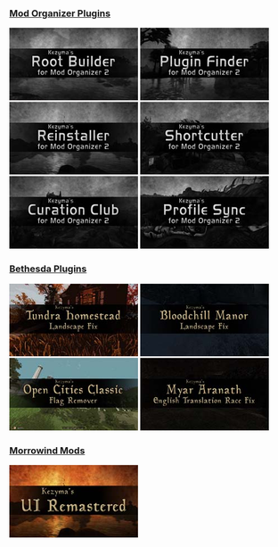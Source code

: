### [Mod Organizer Plugins](https://github.com/Kezyma/ModOrganizer-Plugins)
[![Root Builder](https://raw.githubusercontent.com/Kezyma/kezyma.github.io/main/img/rootbuilder/thumbnail.jpg)](https://kezyma.github.io/?p=rootbuilder)
[![Plugin Finder](https://raw.githubusercontent.com/Kezyma/kezyma.github.io/main/img/pluginfinder/thumbnail.jpg)](https://kezyma.github.io/?p=pluginfinder)
[![Reinstaller](https://raw.githubusercontent.com/Kezyma/kezyma.github.io/main/img/reinstaller/thumbnail.jpg)](https://kezyma.github.io/?p=reinstaller)
[![Shortcutter](https://raw.githubusercontent.com/Kezyma/kezyma.github.io/main/img/shortcutter/thumbnail.jpg)](https://kezyma.github.io/?p=shortcutter)
[![Curation Club](https://raw.githubusercontent.com/Kezyma/kezyma.github.io/main/img/curationclub/thumbnail.jpg)](https://kezyma.github.io/?p=curationclub)
[![Profile Sync](https://raw.githubusercontent.com/Kezyma/kezyma.github.io/main/img/profilesync/thumbnail.jpg)](https://kezyma.github.io/?p=profilesync)

### [Bethesda Plugins](https://github.com/Kezyma/Bethesda-Plugins)
[![Tundra Homestead Landscape Fix](https://raw.githubusercontent.com/Kezyma/kezyma.github.io/main/img/tundrahomestead/thumbnail.jpg)](https://www.nexusmods.com/skyrimspecialedition/mods/16978)
[![Bloodchill Manor Landscape Fix](https://raw.githubusercontent.com/Kezyma/kezyma.github.io/main/img/bloodchillmanor/thumbnail.jpg)](https://www.nexusmods.com/skyrimspecialedition/mods/60791)
[![Open Cities Classic Flag Remover](https://raw.githubusercontent.com/Kezyma/kezyma.github.io/main/img/opencities/thumbnail.jpg)](https://www.nexusmods.com/oblivion/mods/51080)
[![Myar Aranath English Translation Race Fix](https://raw.githubusercontent.com/Kezyma/kezyma.github.io/main/img/myararanath/thumbnail.jpg)](https://www.nexusmods.com/morrowind/mods/49823)

### [Morrowind Mods](https://github.com/Kezyma/UI-Remastered)
[![UI Remastered](https://raw.githubusercontent.com/Kezyma/kezyma.github.io/main/img/uiremastered/thumbnail.jpg)](https://www.nexusmods.com/morrowind/mods/48987)
